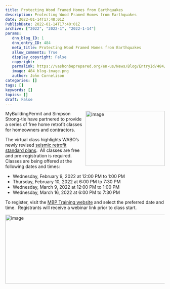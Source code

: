 ```yaml
---
title: Protecting Wood Framed Homes from Earthquakes
description: Protecting Wood Framed Homes from Earthquakes
date: 2022-01-14T17:40:01Z
PublishDate: 2022-01-14T17:40:01Z
archive: ["2022", "2022-1", "2022-1-14"]
params:
   dnn_blog_ID: 1
   dnn_entry_ID: 484
   meta_title: Protecting Wood Framed Homes from Earthquakes
   allow_comments: True
   display_copyright: False
   copyright: 
   permalink: https://vashonbeprepared.org/en-us/News/Blog/EntryId/484/Protecting-Wood-Framed-Homes-from-Earthquakes
   image: 484_blog-image.png
   author: John Cornelison
categories: []
tags: []
keywords: []
topics: []
draft: False
---
```


<p><img width="250" height="174" title="image" align="right" style="border: 0px currentcolor; border-image: none; float: right; display: inline; background-image: none;" alt="image" src="https://vashonbeprepared.org/images/dnnBlog/1/484/Open-Live-Writer-Protecting-Wood-Framed-Homes-from-Earthq_874A-image_7acddce0-39c9-4ed6-bc00-7da0046aa1f6.png" border="0">MyBuildingPermit and Simpson Strong-tie have partnered to provide a series of free home retrofit classes for homeowners and contractors.&nbsp; <p>The virtual class highlights WABO’s newly revised <a href="https://gcc02.safelinks.protection.outlook.com/?url=https%3A%2F%2Fwabo.memberclicks.net%2Fassets%2FEmergency_Mngt%2FFEMA-WA%2520061421%2520-%2520Earthquake%2520Home%2520Retrofit%2520Plan%2520Set%2520-%2520WABO%2520Stamp.pdf&amp;data=04%7C01%7Ccynthia.foley%40kingcounty.gov%7Cb603df56a11e43e6068908d9d5e6960d%7Cbae5059a76f049d7999672dfe95d69c7%7C0%7C0%7C637776009512295124%7CUnknown%7CTWFpbGZsb3d8eyJWIjoiMC4wLjAwMDAiLCJQIjoiV2luMzIiLCJBTiI6Ik1haWwiLCJXVCI6Mn0%3D%7C3000&amp;sdata=Moifqu7s3VwxpVG2yAr%2FYcOL8rHG9ayx9VDPqUk0nOY%3D&amp;reserved=0">seismic retrofit standard plans</a>.&nbsp; All classes are free and pre-registration is required. Classes are being offered at the following dates and times:<ul><li>Wednesday, February 9, 2022 at 12:00 PM to 1:00 PM<li>Thursday, February 10, 2022 at 6:00 PM to 7:30 PM<li>Wednesday, March 9, 2022 at 12:00 PM to 1:00 PM<li>Wednesday, March 16, 2022 at 6:00 PM to 7:30 PM</li></ul><p>To register, visit the <a href="https://gcc02.safelinks.protection.outlook.com/?url=http%3A%2F%2Fmybuildingpermit.com%2Ftraining&amp;data=04%7C01%7Ccynthia.foley%40kingcounty.gov%7Cb603df56a11e43e6068908d9d5e6960d%7Cbae5059a76f049d7999672dfe95d69c7%7C0%7C0%7C637776009512295124%7CUnknown%7CTWFpbGZsb3d8eyJWIjoiMC4wLjAwMDAiLCJQIjoiV2luMzIiLCJBTiI6Ik1haWwiLCJXVCI6Mn0%3D%7C3000&amp;sdata=goYEGRjDH%2FuBJCGFFixDZZpi5z9fPUbhHIhZ6wk8UKA%3D&amp;reserved=0">MBP Training website</a> and select the preferred date and time.&nbsp; Registrants will receive a webinar link prior to class start.<p><img width="606" height="218" title="image" align="right" style="border: 0px currentcolor; border-image: none; float: right; display: inline; background-image: none;" alt="image" src="https://vashonbeprepared.org/images/dnnBlog/1/484/Open-Live-Writer-Protecting-Wood-Framed-Homes-from-Earthq_874A-image_0ff29853-16b4-4a6c-a2bc-ce2bd9a88b5d.png" border="0">
